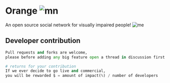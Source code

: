 # Orange ![mn](https://progress-bar.dev/60/?title=completed)

An open source social network for visually impaired people!
![me](https://public-media.interaction-design.org/images/uploads/49cc66880bd19f638136237261b1066e.jpg)
## Developer contribution

```python
Pull requests and forks are welcome,
please before adding any big feature open a thread in discussion first!

# returns for your contribution
If we ever decide to go live and commercial,
you will be rewarded $ = amount of impact(%) / number of developers

```
